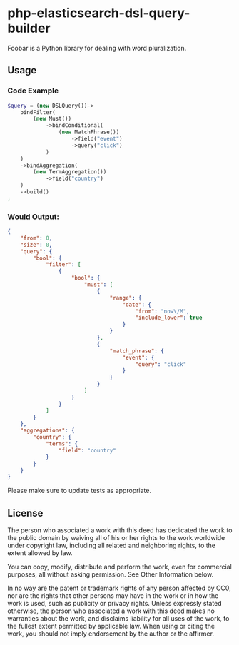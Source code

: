 
# php-elasticsearch-dsl-query-builder

Foobar is a Python library for dealing with word pluralization.

## Usage

### Code Example
```php
$query = (new DSLQuery())->
    bindFilter(
        (new Must())
            ->bindConditional(
                (new MatchPhrase())
                    ->field("event")
                    ->query("click")
            )
    )
    ->bindAggregation(
        (new TermAggregation())
            ->field("country")
    )
    ->build()
;
```
### Would Output:

```json
{
    "from": 0,
    "size": 0,
    "query": {
        "bool": {
            "filter": [
                {
                    "bool": {
                        "must": [
                            {
                                "range": {
                                    "date": {
                                        "from": "now\/M",
                                        "include_lower": true
                                    }
                                }
                            },
                            {
                                "match_phrase": {
                                    "event": {
                                        "query": "click"
                                    }
                                }
                            }
                        ]
                    }
                }
            ]
        }
    },
    "aggregations": {
        "country": {
            "terms": {
                "field": "country"
            }
        }
    }
}

```

Please make sure to update tests as appropriate.

## License
The person who associated a work with this deed has dedicated the work to the public domain by waiving all of his or her rights to the work worldwide under copyright law, including all related and neighboring rights, to the extent allowed by law.

You can copy, modify, distribute and perform the work, even for commercial purposes, all without asking permission. See Other Information below.

In no way are the patent or trademark rights of any person affected by CC0, nor are the rights that other persons may have in the work or in how the work is used, such as publicity or privacy rights.
Unless expressly stated otherwise, the person who associated a work with this deed makes no warranties about the work, and disclaims liability for all uses of the work, to the fullest extent permitted by applicable law.
When using or citing the work, you should not imply endorsement by the author or the affirmer.



